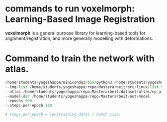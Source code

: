 # commands to run voxelmorph: Learning-Based Image Registration  

**voxelmorph** is a general purpose library for learning-based tools for alignment/registration, and more generally modelling with deformations.

# Command to train the network with atlas.
```py
/home/students/yogeshappa/miniconda3/bin/python3 /home/students/yogeshappa/repo/Masterarbeit/voxelmorph/scripts/tf/train.py
--img-list /home/students/yogeshappa/repo/Masterarbeit/src/linux/list.txt
--atlas /home/students/yogeshappa/repo/Masterarbeit/dataset/atlas/np_atlas_scaled.npz
--model-dir /home/students/yogeshappa/repo/Masterarbeit/out/model
--epochs 900
--steps-per-epoch 118

# steps_per_epoch = len(training_data) / batch_size.
```
